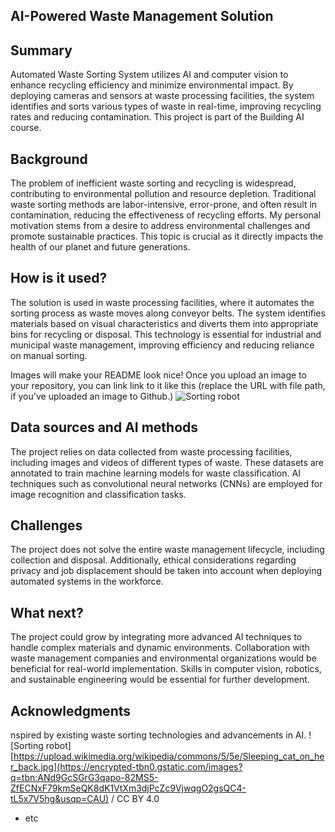 

## AI-Powered Waste Management Solution



## Summary

Automated Waste Sorting System utilizes AI and computer vision to enhance recycling efficiency and minimize environmental impact. By deploying cameras and sensors at waste processing facilities, the system identifies and sorts various types of waste in real-time, improving recycling rates and reducing contamination. This project is part of the Building AI course.


## Background

The problem of inefficient waste sorting and recycling is widespread, contributing to environmental pollution and resource depletion. Traditional waste sorting methods are labor-intensive, error-prone, and often result in contamination, reducing the effectiveness of recycling efforts. My personal motivation stems from a desire to address environmental challenges and promote sustainable practices. This topic is crucial as it directly impacts the health of our planet and future generations.


## How is it used?

The solution is used in waste processing facilities, where it automates the sorting process as waste moves along conveyor belts. The system identifies materials based on visual characteristics and diverts them into appropriate bins for recycling or disposal. This technology is essential for industrial and municipal waste management, improving efficiency and reducing reliance on manual sorting.

Images will make your README look nice!
Once you upload an image to your repository, you can link link to it like this (replace the URL with file path, if you've uploaded an image to Github.)
![Sorting robot]([https://upload.wikimedia.org/wikipedia/commons/5/5e/Sleeping_cat_on_her_back.jpg](https://encrypted-tbn0.gstatic.com/images?q=tbn:ANd9GcSGrG3qapo-82MS5-ZfECNxF79kmSeQK8dK1VtXm3djPcZc9VjwqgO2gsQC4-tL5x7V5hg&usqp=CAU))


## Data sources and AI methods
The project relies on data collected from waste processing facilities, including images and videos of different types of waste. These datasets are annotated to train machine learning models for waste classification. AI techniques such as convolutional neural networks (CNNs) are employed for image recognition and classification tasks.


## Challenges

The project does not solve the entire waste management lifecycle, including collection and disposal. Additionally, ethical considerations regarding privacy and job displacement should be taken into account when deploying automated systems in the workforce.

## What next?

The project could grow by integrating more advanced AI techniques to handle complex materials and dynamic environments. Collaboration with waste management companies and environmental organizations would be beneficial for real-world implementation. Skills in computer vision, robotics, and sustainable engineering would be essential for further development.


## Acknowledgments

nspired by existing waste sorting technologies and advancements in AI.
![Sorting robot][https://upload.wikimedia.org/wikipedia/commons/5/5e/Sleeping_cat_on_her_back.jpg](https://encrypted-tbn0.gstatic.com/images?q=tbn:ANd9GcSGrG3qapo-82MS5-ZfECNxF79kmSeQK8dK1VtXm3djPcZc9VjwqgO2gsQC4-tL5x7V5hg&usqp=CAU)
 / CC BY 4.0
* etc
